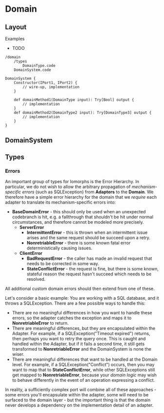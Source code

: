 # Domain

## Layout

Examples

* TODO

```text
/domain
    /types
        DomainType.code
    DomainSystem.code
```

```text
DomainSystem {
    Constructor(IPort1, IPort2) {
        // wire-up, implementation
    }
    
    def domainMethod1(DomainType input): Try[Bool] output {
        // implementation
    }
    def domainMethod2(DomainType2 input): Try[DomainType3] output {
        // implementation
    }
}
```

## DomainSystem



## Types

### Errors

An important group of types for Iomorphs is the Error Hierarchy.  In particular, we do not wish to allow the arbitrary propagation of _mechanism-specific errors_ \(such as SQLException\) from **Adapters** to the **Domain**.  We therefore have a simple error hierarchy for the domain that we _require_ each adapter to translate its mechanism-specific errors into:

* **BaseDomainError** - this should only be used when an unexpected codebranch is hit, e.g. a fallthrough that shouldn't be hit under normal circumstances, and therefore cannot be modeled more precisely.
  * **ServerError**
    * **IntermittentError** - this is thrown when an intermittent issue arises and the same request should be succeed upon a retry.
    * **NonretriableError** - there is some known fatal error deterministically causing issues.
  * **ClientError**
    * **BadRequestError** - the caller has made an invalid request that needs to be corrected in some way.
    * **StateConflictError** - the request is fine, but there is some known, stateful reason the request hasn't succeed which needs to be resolved.

All additional custom domain errors should then extend from one of these.

Let's consider a basic example: You are working with a SQL database, and it throws a SQLException.  There are a few possible ways to handle this:

* There are no meaningful differences in how you want to handle these errors, so the adapter catches the exception and maps it to **NonretriableError** to return.
* There are meaningful differences, but they are encapsulated within the Adapter.  For example, if a SQLException\("Timeout expired"\) returns, then perhaps you want to retry the query once.  This is caught and handled within the Adapter, but if it fails a second time, it still gets transformed to **NonretriableError** and the DomainSystem is none the wiser.
* There are meaningful differences that want to be handled at the Domain level.  For example, if a SQLException\("Conflict"\) occurs, then you may want to map that to **StateConflictError**, while other SQLExceptions still get mapped to **NonretriableError**, because your _domain logic_ may wish to behave differently in the event of an operation expressing a conflict.

In reality, a sufficiently complex port will combine all of these approaches - some errors you'll encapsulate within the adapter, some will need to be surfaced to the domain layer - but the important thing is that the domain never develops a dependency on the implementation detail of an adapter.

